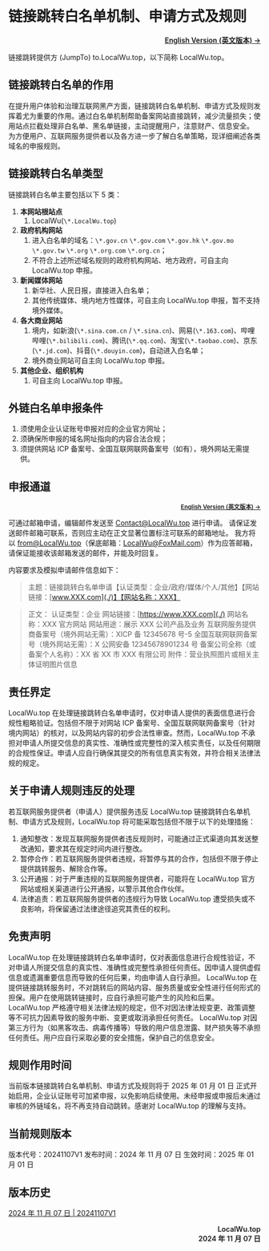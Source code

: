 # 链接跳转白名单机制、申请方式及规则

<p align="right" style="font-weight:600;">
<a href="./en">English Version (英文版本) →</a>
</p>

链接跳转提供方 (JumpTo) to.LocalWu.top，以下简称 LocalWu.top。

## 链接跳转白名单的作用

在提升用户体验和治理互联网黑产方面，链接跳转白名单机制、申请方式及规则发挥着尤为重要的作用。通过白名单机制帮助备案网站直接跳转，减少流量损失；使用站点拦截处理非白名单、黑名单链接，主动提醒用户，注意财产、信息安全。
为方便用户、互联网服务提供者以及各方进一步了解白名单策略，现详细阐述各类域名的申报规则。

## 链接跳转白名单类型

链接跳转白名单主要包括以下 5 类：

1. **本网站根站点**
   1. LocalWu(`\*.LocalWu.top`)
2. **政府机构网站**
   1. 进入白名单的域名：`\*.gov.cn` `\*.gov.com` `\*.gov.hk` `\*.gov.mo` `\*.gov.tw` `\*.org` `\*.org.com` `\*.org.cn`；
   2. 不符合上述所述域名规则的政府机构网站、地方政府，可自主向 LocalWu.top 申报。
3. **新闻媒体网站**
   1. 新华社、人民日报，直接进入白名单；
   2. 其他传统媒体、境内地方性媒体，可自主向 LocalWu.top 申报，暂不支持境外媒体。
4. **各大商业网站**
   1. 境内，如新浪(`\*.sina.com.cn` / `\*.sina.cn`)、网易(`\*.163.com`)、哔哩哔哩(`\*.bilibili.com`)、腾讯(`\*.qq.com`)、淘宝(`\*.taobao.com`)、京东(`\*.jd.com`)、抖音(`\*.douyin.com`)，自动进入白名单；
   2. 境外商业网站可自主向 LocalWu.top 申报。
5. **其他企业、组织机构**
   1. 可自主向 LocalWu.top 申报。

## 外链白名单申报条件

1. 须使用企业认证账号申报对应的企业官方网址；
2. 须确保所申报的域名网址指向的内容合法合规；
3. 须提供网站 ICP 备案号、全国互联网联网备案号（如有），境外网站无需提供。

## 申报通道

<sup>
   <p align="right" style="font-weight:600;">
      <a href=".\en#application-channel">English Version (英文版本) →</a>
   </p>
</sup>

可通过邮箱申请，编辑邮件发送至 Contact@LocalWu.top 进行申请。
请保证发送邮件邮箱可联系，否则应主动在正文显著位置标注可联系的邮箱地址。
我方将以 from@LocalWu.top（保底邮箱：LocalWu@FoxMail.com）作为应答邮箱，请保证能接收该邮箱发送的邮件，并能及时回复。

内容要求及模拟申请邮件信息如下：

> 主题：链接跳转白名单申请【认证类型：企业/政府/媒体/个人/其他】【网站链接：[www.XXX.com](./)】【网站名称：XXX】

> 正文：
> 认证类型：企业
> 网站链接：[https://www.XXX.com](./)
> 网站名称：XXX 官方网站
> 网站用途：展示 XXX 公司产品及业务
> 互联网服务提供商备案号（境外网站无需）：XICP 备 12345678 号-5
> 全国互联网联网备案号（境外网站无需）：X 公网安备 12345678901234 号
> 备案公司全称（或备案个人名称）：XX 省 XX 市 XXX 有限公司
> 附件：营业执照图片或相关主体证明图片信息

## 责任界定

LocalWu.top 在处理链接跳转白名单申请时，仅对申请人提供的表面信息进行合规性粗略验证。包括但不限于对网站 ICP 备案号、全国互联网联网备案号（针对境内网站）的核对，以及网站内容的初步合法性审查。然而，LocalWu.top 不承担对申请人所提交信息的真实性、准确性或完整性的深入核实责任，以及任何期限的合规性保证。申请人应自行确保其提交的所有信息真实有效，并符合相关法律法规的规定。

## 关于申请人规则违反的处理

若互联网服务提供者（申请人）提供服务违反 LocalWu.top 链接跳转白名单机制、申请方式及规则，LocalWu.top 将可能采取包括但不限于以下的处理措施：

1. 通知整改：发现互联网服务提供者违反规则时，可能通过正式渠道向其发送整改通知，要求其在规定时间内进行整改。
2. 暂停合作：若互联网服务提供者违规，将暂停与其的合作，包括但不限于停止提供跳转服务、解除合作等。
3. 公开通报：对于严重违规的互联网服务提供者，可能将在 LocalWu.top 官方网站或相关渠道进行公开通报，以警示其他合作伙伴。
4. 法律追责：若互联网服务提供者的违规行为导致 LocalWu.top 遭受损失或不良影响，将保留通过法律途径追究其责任的权利。

## 免责声明

LocalWu.top 在处理链接跳转白名单申请时，仅对表面信息进行合规性验证，不对申请人所提交信息的真实性、准确性或完整性承担任何责任。因申请人提供虚假信息或遗漏重要信息而导致的任何后果，均由申请人自行承担。
LocalWu.top 在提供链接跳转服务时，不对跳转后的网站内容、服务质量或安全性进行任何形式的担保。用户在使用跳转链接时，应自行承担可能产生的风险和后果。
LocalWu.top 严格遵守相关法律法规的规定，但不对因法律法规变更、政策调整等不可抗力因素导致的服务中断、变更或取消承担任何责任。
LocalWu.top 对因第三方行为（如黑客攻击、病毒传播等）导致的用户信息泄露、财产损失等不承担任何责任。用户应自行采取必要的安全措施，保护自己的信息安全。

## 规则作用时间

当前版本链接跳转白名单机制、申请方式及规则将于 2025 年 01 月 01 日 正式开始启用，企业认证账号可加紧申报，以免影响后续使用。未经申报或申报后未通过审核的外链域名，将不再支持自动跳转。感谢对 LocalWu.top 的理解与支持。

## 当前规则版本

版本代号：20241107V1
发布时间：2024 年 11 月 07 日
生效时间：2025 年 01 月 01 日

## 版本历史

[2024 年 11 月 07 日 | 20241107V1](./version/v1)

<p align="right" style="font-weight:600;">
LocalWu.top
<br>
2024 年 11 月 07 日
</p>
